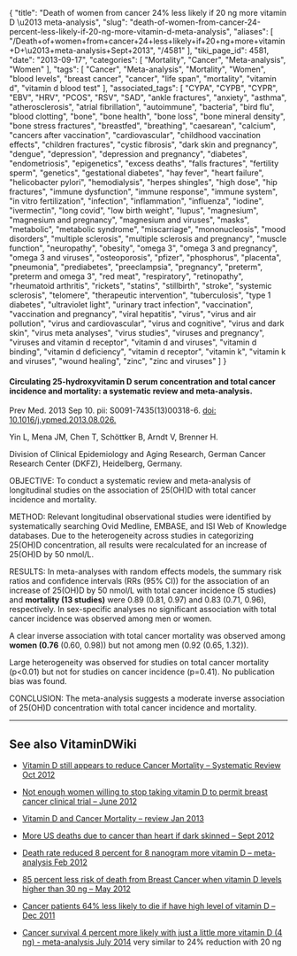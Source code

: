 {
    "title": "Death of women from cancer 24% less likely if 20 ng more vitamin D \u2013 meta-analysis",
    "slug": "death-of-women-from-cancer-24-percent-less-likely-if-20-ng-more-vitamin-d-meta-analysis",
    "aliases": [
        "/Death+of+women+from+cancer+24+less+likely+if+20+ng+more+vitamin+D+\u2013+meta-analysis+Sept+2013",
        "/4581"
    ],
    "tiki_page_id": 4581,
    "date": "2013-09-17",
    "categories": [
        "Mortality",
        "Cancer",
        "Meta-analysis",
        "Women"
    ],
    "tags": [
        "Cancer",
        "Meta-analysis",
        "Mortality",
        "Women",
        "blood levels",
        "breast cancer",
        "cancer",
        "life span",
        "mortality",
        "vitamin d",
        "vitamin d blood test"
    ],
    "associated_tags": [
        "CYPA",
        "CYPB",
        "CYPR",
        "EBV",
        "HRV",
        "PCOS",
        "RSV",
        "SAD",
        "ankle fractures",
        "anxiety",
        "asthma",
        "atherosclerosis",
        "atrial fibrillation",
        "autoimmune",
        "bacteria",
        "bird flu",
        "blood clotting",
        "bone",
        "bone health",
        "bone loss",
        "bone mineral density",
        "bone stress fractures",
        "breastfed",
        "breathing",
        "caesarean",
        "calcium",
        "cancers after vaccination",
        "cardiovascular",
        "childhood vaccination effects",
        "children fractures",
        "cystic fibrosis",
        "dark skin and pregnancy",
        "dengue",
        "depression",
        "depression and pregnancy",
        "diabetes",
        "endometriosis",
        "epigenetics",
        "excess deaths",
        "falls fractures",
        "fertility sperm",
        "genetics",
        "gestational diabetes",
        "hay fever",
        "heart failure",
        "helicobacter pylori",
        "hemodialysis",
        "herpes shingles",
        "high dose",
        "hip fractures",
        "immune dysfunction",
        "immune response",
        "immune system",
        "in vitro fertilization",
        "infection",
        "inflammation",
        "influenza",
        "iodine",
        "ivermectin",
        "long covid",
        "low birth weight",
        "lupus",
        "magnesium",
        "magnesium and pregnancy",
        "magnesium and viruses",
        "masks",
        "metabolic",
        "metabolic syndrome",
        "miscarriage",
        "mononucleosis",
        "mood disorders",
        "multiple sclerosis",
        "multiple sclerosis and pregnancy",
        "muscle function",
        "neuropathy",
        "obesity",
        "omega 3",
        "omega 3 and pregnancy",
        "omega 3 and viruses",
        "osteoporosis",
        "pfizer",
        "phosphorus",
        "placenta",
        "pneumonia",
        "prediabetes",
        "preeclampsia",
        "pregnancy",
        "preterm",
        "preterm and omega 3",
        "red meat",
        "respiratory",
        "retinopathy",
        "rheumatoid arthritis",
        "rickets",
        "statins",
        "stillbirth",
        "stroke",
        "systemic sclerosis",
        "telomere",
        "therapeutic intervention",
        "tuberculosis",
        "type 1 diabetes",
        "ultraviolet light",
        "urinary tract infection",
        "vaccination",
        "vaccination and pregnancy",
        "viral hepatitis",
        "virus",
        "virus and air pollution",
        "virus and cardiovascular",
        "virus and cognitive",
        "virus and dark skin",
        "virus meta analyses",
        "virus studies",
        "viruses and pregnancy",
        "viruses and vitamin d receptor",
        "vitamin d and viruses",
        "vitamin d binding",
        "vitamin d deficiency",
        "vitamin d receptor",
        "vitamin k",
        "vitamin k and viruses",
        "wound healing",
        "zinc",
        "zinc and viruses"
    ]
}


#### Circulating 25-hydroxyvitamin D serum concentration and total cancer incidence and mortality: a systematic review and meta-analysis.

Prev Med. 2013 Sep 10. pii: S0091-7435(13)00318-6. [doi: 10.1016/j.ypmed.2013.08.026.](https://doi.org/10.1016/j.ypmed.2013.08.026.)

Yin L, Mena JM, Chen T, Schöttker B, Arndt V, Brenner H.

Division of Clinical Epidemiology and Aging Research, German Cancer Research Center (DKFZ), Heidelberg, Germany.

OBJECTIVE: To conduct a systematic review and meta-analysis of longitudinal studies on the association of 25(OH)D with total cancer incidence and mortality.

METHOD: Relevant longitudinal observational studies were identified by systematically searching Ovid Medline, EMBASE, and ISI Web of Knowledge databases. Due to the heterogeneity across studies in categorizing 25(OH)D concentration, all results were recalculated for an increase of 25(OH)D by 50 nmol/L.

RESULTS: In meta-analyses with random effects models, the summary risk ratios and confidence intervals (RRs (95% CI)) for the association of an increase of 25(OH)D by 50 nmol/L with total cancer incidence (5 studies) and  **mortality (13 studies)**  were 0.89 (0.81, 0.97) and 0.83 (0.71, 0.96), respectively. In sex-specific analyses no significant association with total cancer incidence was observed among men or women. 

A clear inverse association with total cancer mortality was observed among  **women (0.76**  (0.60, 0.98)) but not among men (0.92 (0.65, 1.32)). 

Large heterogeneity was observed for studies on total cancer mortality (p<0.01) but not for studies on cancer incidence (p=0.41). No publication bias was found.

CONCLUSION: The meta-analysis suggests a moderate inverse association of 25(OH)D concentration with total cancer incidence and mortality.

---

## See also VitaminDWiki

* [Vitamin D still appears to reduce Cancer Mortality – Systematic Review Oct 2012](/posts/vitamin-d-still-appears-to-reduce-cancer-mortality-systematic-review)

* [Not enough women willing to stop taking vitamin D to permit breast cancer clinical trial – June 2012](/tags/not-enough-women-willing-to-stop-taking-vitamin-d-to-permit-breast-cancer-clinical-trial-june-2012.html)

* [Vitamin D and Cancer Mortality – review Jan 2013](/posts/vitamin-d-and-cancer-mortality-review)

* [More US deaths due to cancer than heart if dark skinned – Sept 2012](/posts/more-us-deaths-due-to-cancer-than-heart-if-dark-skinned)

* [Death rate reduced 8 percent for 8 nanogram more vitamin D – meta-analysis Feb 2012](/tags/death-rate-reduced-8-percent-for-8-nanogram-more-vitamin-d-meta-analysis-feb-2012.html)

* [85 percent less risk of death from Breast Cancer when vitamin D levels higher than 30 ng – May 2012](/tags/85-percent-less-risk-of-death-from-breast-cancer-when-vitamin-d-levels-higher-than-30-ng-may-2012.html)

* [Cancer patients 64% less likely to die if have high level of vitamin D – Dec 2011](/tags/cancer-patients-64-less-likely-to-die-if-have-high-level-of-vitamin-d-dec-2011.html)

* [Cancer survival 4 percent more likely with just a little more vitamin D (4 ng) - meta-analysis July 2014](/posts/cancer-survival-4-percent-more-likely-with-just-a-little-more-vitamin-d-4-ng-meta-analysis) very similar to 24% reduction with 20 ng

<!-- ~tc~ (alias(Death of women from cancer 24 percent less likely if 20 ng more vitamin D – meta-analysis Sept 2013)) ~/tc~ -->